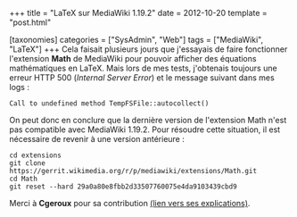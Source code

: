 +++
title = "LaTeX sur MediaWiki 1.19.2"
date = 2012-10-20
template = "post.html"

[taxonomies]
categories = ["SysAdmin", "Web"]
tags = ["MediaWiki", "LaTeX"]
+++
Cela faisait plusieurs jours que j'essayais de faire fonctionner l'extension
**Math** de MediaWiki pour pouvoir afficher des équations mathématiques en
LaTeX. Mais lors de mes tests, j'obtenais toujours une erreur HTTP 500
(*Internal Server Error*) et le message suivant dans mes logs :

```raw
Call to undefined method TempFSFile::autocollect()
```

On peut donc en conclure que la dernière version de l'extension Math n'est pas
compatible avec MediaWiki 1.19.2. Pour résoudre cette situation, il est
nécessaire de revenir à une version antérieure :

```raw
cd extensions
git clone https://gerrit.wikimedia.org/r/p/mediawiki/extensions/Math.git
cd Math
git reset --hard 29a0a80e8fbb2d33507760075e4da9103439cbd9
```

Merci à **Cgeroux** pour sa contribution [(lien vers ses
explications)][latex-issue].

 [latex-issue]: https://www.mediawiki.org/wiki/Extension_talk:Math
